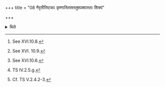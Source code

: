 +++
title = "08 नैरृतीरिष्टकाः कृष्णास्तिस्रस्तुषपक्वास्ताः शिक्यं"

+++

<details><summary>थिते</summary>

8. Having taken three black bricks which are dedicated to Nirr̥ti and baked on fire of husks, the sling,[^1] thread of the gold plate[^2] and the seat,[^3] having gone to the south-western region, having with namaḥ su te nirr̥te...[^4] kept the sling on a natuarally salty place or in a rift, he keeps the bricks on the noose of it (sling).[^5]   

[^1]: See XVI.10.8.   

[^2]: See XVI. 10.9.   

[^3]: See XVI.10.6.  

[^4]: TS IV.2.5.g.  

[^5]: Cf. TS V.2.4.2-3.  
</details>
